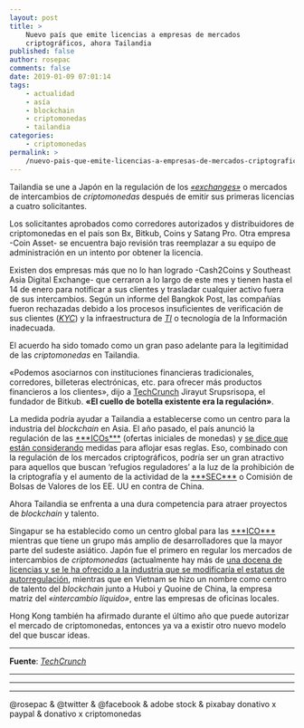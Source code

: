 ```yaml
---
layout: post
title: >
    Nuevo país que emite licencias a empresas de mercados
    criptográficos, ahora Tailandia
published: false
author: rosepac
comments: false
date: 2019-01-09 07:01:14
tags:
    - actualidad
    - asía
    - blockchain
    - criptomonedas
    - tailandia
categories:
    - criptomonedas
permalink: >
    /nuevo-pais-que-emite-licencias-a-empresas-de-mercados-criptograficos-ahora-tailandia
---
```

Tailandia se une a Japón en la regulación de los [_&#171;exchanges&#187;_][1] o mercados de intercambios de _criptomonedas_ después de emitir sus primeras licencias a cuatro solicitantes.

Los solicitantes aprobados como corredores autorizados y distribuidores de criptomonedas en el país son Bx, Bitkub, Coins y Satang Pro. Otra empresa -Coin Asset- se encuentra bajo revisión tras reemplazar a su equipo de administración en un intento por obtener la licencia.

Existen dos empresas más que no lo han logrado -Cash2Coins y Southeast Asia Digital Exchange- que cerraron a lo largo de este mes y tienen hasta el 14 de enero para notificar a sus clientes y trasladar cualquier activo fuera de sus intercambios. Según un informe del Bangkok Post, las compañías fueron rechazadas debido a los procesos insuficientes de verificación de sus clientes ([_KYC_][2]) y la infraestructura de [_TI_][3] o tecnología de la Información inadecuada.

El acuerdo ha sido tomado como un gran paso adelante para la legitimidad de las _criptomonedas_ en Tailandia.

&#171;Podemos asociarnos con instituciones financieras tradicionales, corredores, billeteras electrónicas, etc. para ofrecer más productos financieros a los clientes&#187;, dijo a [TechCrunch][4] Jirayut Srupsrisopa, el fundador de Bitkub. **&#171;El cuello de botella existente era la regulación&#187;**.

La medida podría ayudar a Tailandia a establecerse como un centro para la industria del _blockchain_ en Asia. El año pasado, el país anunció la regulación de las [\*\*&#42;ICOs\*\**][5] (ofertas iniciales de monedas) y [se dice que están considerando][6] medidas para aflojar esas reglas. Eso, combinado con la regulación de los mercados criptográficos, podría ser un gran atractivo para aquellos que buscan &#8216;refugios reguladores&#8217; a la luz de la prohibición de la criptografía y el aumento de la actividad de la [\*\*&#42;SEC\*\**][7] o Comisión de Bolsas de Valores de los EE. UU en contra de China.

Ahora Tailandia se enfrenta a una dura competencia para atraer proyectos de _blockchain_ y talento.

Singapur se ha establecido como un centro global para las [\*\*&#42;ICO\*\**][5] mientras que tiene un grupo más amplio de desarrolladores que la mayor parte del sudeste asiático. Japón fue el primero en regular los mercados de intercambios de _criptomonedas_ (actualmente hay más de [una docena de licencias y se le ha ofrecido a la industria que se modificaría el estatus de autorregulación][8], mientras que en Vietnam se hizo un nombre como centro de talento del _blockchain_ junto a Huboi y Quoine de China, la empresa matriz del _&#171;intercambio líquido&#187;_, entre las empresas de oficinas locales.

Hong Kong también ha afirmado durante el último año que puede autorizar el mercado de criptomonedas, entonces ya va a existir otro nuevo modelo del que buscar ideas.

* * *

**Fuente**: [_TechCrunch_][4]

* * *


   


* * *


   


* * *


  



  



  @rosepac & @twitter & @facebook & adobe stock & pixabay donativo x paypal & donativo x criptomonedas


 [1]: https://es.wikipedia.org/wiki/Exchange_de_criptomonedas
 [2]: https://es.wikipedia.org/wiki/Conozca_a_su_cliente
 [3]: https://es.wikipedia.org/wiki/Tecnolog%C3%ADa_de_la_informaci%C3%B3n
 [4]: https://elbo.in/tc
 [5]: https://es.wikipedia.org/wiki/Oferta_inicial_de_monedas
 [6]: https://www.bangkokpost.com/business/news/1597330/
 [7]: https://es.wikipedia.org/wiki/Comisi%C3%B3n_de_Bolsa_y_Valores
 [8]: https://www.reuters.com/article/us-japan-cryptocurrency/japan-grants-cryptocurrency-industry-self-regulatory-status-idUSKCN1MY10W